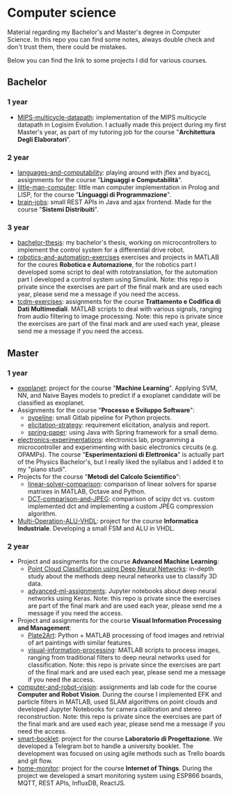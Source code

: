 # Computer science

Material regarding my Bachelor's and Master's degree in Computer Science.
In this repo you can find some notes, always double check and don't trust them, there could be mistakes.

Below you can find the link to some projects I did for various courses.

## Bachelor

### 1 year
- [MIPS-multicycle-datapath](https://github.com/fdila/MIPS-multicycle-datapath): implementation of the MIPS multicycle datapath in Logisim Evolution. I actually made this project during my first Master's year, as part of my tutoring job for the course "**Architettura Degli Elaboratori**".

### 2 year
- [languages-and-computability](https://github.com/fdila/languages-and-computability-unimib): playing around with jflex and byaccj, assignments for the course "**Linguaggi e Computabilità**".
- [little-man-computer](https://github.com/fdila/little-man-computer): little man computer implementation in Prolog and LISP, for the course "**Linguaggi di Programmazione**".
- [brain-jobs](https://github.com/fdila/brain-jobs): small REST APIs in Java and ajax frontend. Made for the course "**Sistemi Distribuiti**".

### 3 year
- [bachelor-thesis](https://github.com/fdila/bachelor-thesis): my bachelor's thesis, working on microcontrollers to implement the control system for a differential drive robot.
- [robotics-and-automation-exercises](https://github.com/fdila/robotics-automation-exercises) exercises and projects in MATLAB for the coures **Robotica e Automazione**, for the robotics part I developed some script to deal with rototranslation, for the automation part I developed a control system using Simulink. Note: this repo is private since the exercises are part of the final mark and are used each year, please send me a message if you need the access.
- [tcdm-exercises](https://github.com/fdila/tcdm-exercises): assignments for the course **Trattamento e Codifica di Dati Multimediali**. MATLAB scripts to deal with various signals, ranging from audio filtering to image processing. Note: this repo is private since the exercises are part of the final mark and are used each year, please send me a message if you need the access.

## Master

### 1 year

- [exoplanet](https://github.com/derogab/exoplanet): project for the course "**Machine Learning**". Applying SVM, NN, and Naive Bayes models to predict if a exoplanet candidate will be classified as exoplanet.
- Assignments for the course "**Processo e Sviluppo Software**":
  - [pypeline](https://gitlab.com/fdila/2020_assignment1_pypeline): small Gitlab pipeline for Python projects.
  - [elicitation-strategy](https://gitlab.com/unishare/processo-e-sviluppo-del-software/2020_assignment2_elicitation_strategy): requirement elicitation, analysis and report.
  - [spring-paper](https://gitlab.com/unishare/processo-e-sviluppo-del-software/2020_assignment3_spring_paper): using Java with Spring framework for a small demo.
- [electronics-experimentations](https://github.com/fdila/electronics-experimentation): electronics lab, programming a microcontroller and experimenting with basic electronics circuits (e.g. OPAMPs). The course "**Esperimentazioni di Elettronica**" is actually part of the Physics Bachelor's, but I really liked the syllabus and I added it to my "piano studi".
- Projects for the course "**Metodi del Calcolo Scientifico**":
  - [linear-solver-comparison](https://github.com/fdila/linear-solver-comparison): comparison of linear solvers for sparse matrixes in MATLAB, Octave and Python.
  - [DCT-comparison-and-JPEG](https://github.com/fdila/DCT-comparison-and-JPEG): comparison of scipy dct vs. custom implemented dct and implementing a custom JPEG compression algorithm.
- [Multi-Operation-ALU-VHDL](https://github.com/fdila/Multi-Operation-ALU-VHDL): project for the course **Informatica Industriale**. Developing a small FSM and ALU in VHDL.

### 2 year

- Project and assingments for the course **Advanced Machine Learning**:
    - [Point Cloud Classification using Deep Neural Networks](https://github.com/fdila/point-cloud-classification-report): in-depth study about the methods deep neural networks use to classify 3D data.
    - [advanced-ml-assignments](https://github.com/fdila/advanced-ml-assignments): Jupyter notebooks about deep neural networks using Keras. Note: this repo is private since the exercises are part of the final mark and are used each year, please send me a message if you need the access.
- Project and assignments for the course **Visual Information Processing and Management**:
    - [Plate2Art](https://github.com/fdila/plate2art): Python + MATLAB processing of food images and retrivial of art paintings with similar features.
    - [visual-information-processing](https://github.com/fdila/visual-information-processing): MATLAB scripts to process images, ranging from traditional filters to deep neural networks used for classification. Note: this repo is private since the exercises are part of the final mark and are used each year, please send me a message if you need the access.
- [computer-and-robot-vision](https://github.com/fdila/computer-robot-vision): assignments and lab code for the course **Computer and Robot Vision**. During the course I implemented EFK and particle filters in MATLAB, used SLAM algorithms on point clouds and developed Jupyter Notebooks for camera calibration and stereo reconstruction. Note: this repo is private since the exercises are part of the final mark and are used each year, please send me a message if you need the access.
- [smart-booklet](https://gitlab.com/unishare/laboratorio-di-progettazione/smart-booklet): project for the course **Laboratorio di Progettazione**. We developed a Telegram bot to handle a university booklet. The development was focused on using agile methods such as Trello boards and git flow.
- [home-monitor](https://github.com/fdila/home-monitor): project for the course **Internet of Things**. During the project we developed a smart monitoring system using ESP866 boards, MQTT, REST APIs, InfluxDB, ReactJS.
